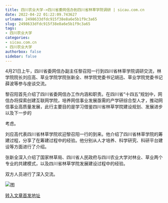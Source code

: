 ```yaml
---
title: 四川农业大学->四川省委网信办到四川省林草学院调研 | sicau.com.cn
date: 2022-04-22 01:22:09.743627
urlname: 2498633dfdc915f38e8a6e5b1f9c3a65
slug: 2498633dfdc915f38e8a6e5b1f9c3a65
tags: 
- 四川农业大学
categories:
- sicau.com.cn
- 四川农业大学
authorbox: false
sidebar: false
---
```

4月21日上午，四川省委网信办副主任黎召阳一行到四川省林草学院调研交流，林学院院长刘应高、草业学院学院张新全、林学院党委书记胡迅、草业学院党委书记薛波等参与座谈交流。

黎召阳首先介绍了四川省委网信办工作内涵和职责。在四川省“十四五”规划中，网信办将探索创建互联网学院，培养网信事业发展亟需的产学研综合型人才，推动网信事业高质量发展，此行主要目的是学习借鉴四川省林草学院建设规划、发展进步以及下一步的
<!--more-->
考虑。

刘应高代表四川省林草学院欢迎黎召阳一行的到来。他介绍了四川省林草学院的筹建过程，分享了在筹建过程中的经验。他分别从人才培养、科学研究、科研平台建设等方面进行了介绍。

张新全深入介绍了国家林草局、四川省人民政府与四川农业大学对林业、草业两个专业的共建模式，以及四川省林草学院发展建设过程中的经验。

双方人员进行了深入交流。

![图](https://news.sicau.edu.cn/__local/A/36/25/4A3C0DCBD3773B9DDE520FBC5A6_6125326D_3144F.jpg)

[转入文章首发地址](https://news.sicau.edu.cn/info/1078/67442.htm)
